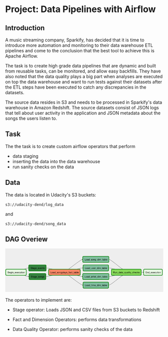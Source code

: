 # Project: Data Pipelines with Airflow

## Introduction
A music streaming company, Sparkify, has decided that it is time to introduce more automation and monitoring to their 
data warehouse ETL pipelines and come to the conclusion that the best tool to achieve this is Apache Airflow.

The task is to create high grade data pipelines that are dynamic and built from reusable tasks, can be monitored, and allow easy backfills. 
They have also noted that the data quality plays a big part when analyses are executed on top the data warehouse and want to run tests 
against their datasets after the ETL steps have been executed to catch any discrepancies in the datasets.

The source data resides in S3 and needs to be processed in Sparkify's data warehouse in Amazon Redshift. 
The source datasets consist of JSON logs that tell about user activity in the application and JSON metadata 
about the songs the users listen to.

## Task
The the task is to create custom airflow operators that perform
- data staging
- inserting the data into the data warehouse
- run sanity checks on the data

## Data 
The data is located in Udacity's S3 buckets:
```
s3://udacity-dend/log_data
```
and 

```
s3://udacity-dend/song_data
```


## DAG Overiew
![alt text](schema.png)

The operators to implement are: 
- Stage operator: Loads JSON and CSV files from S3 buckets to Redshift

- Fact and Dimension Operators: performs data transformations

- Data Quality Operator: performs sanity checks of the data